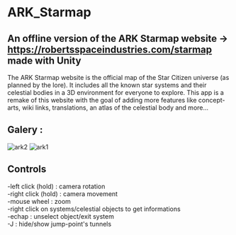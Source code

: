 # ARK_Starmap
## An offline version of the ARK Starmap website -> https://robertsspaceindustries.com/starmap made with Unity 
The ARK Starmap website is the official map of the Star Citizen universe (as planned by the lore). It includes all the known star systems and their celestial bodies in a 3D environment for everyone to explore. 
This app is a remake of this website with the goal of adding more features like concept-arts, wiki links, translations, an atlas of the celestial body and more...

## Galery :
![ark2](https://user-images.githubusercontent.com/59451933/188289903-f0c64da6-4656-4a78-9d6e-d39b829fcd0b.png)
![ark1](https://user-images.githubusercontent.com/59451933/188289924-9f618d67-095b-4309-b4be-f6580aec1d47.png)


## Controls

-left click (hold) : camera rotation <br/>
-right click (hold) : camera movement <br/>
-mouse wheel : zoom <br/>
-right click on systems/celestial objects to get informations <br/>
-echap : unselect object/exit system <br/>
-J : hide/show jump-point's tunnels
